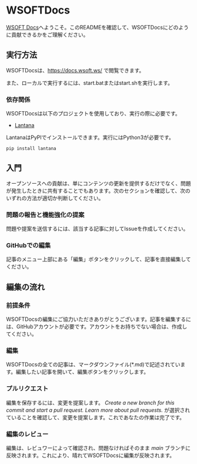 # WSOFTDocs
[WSOFT Docs](https://docs.wsoft.ws/)へようこそ。このREADMEを確認して、WSOFTDocsにどのように貢献できるかをご理解ください。

## 実行方法
WSOFTDocsは、https://docs.wsoft.ws/ で閲覧できます。

また、ローカルで実行するには、start.batまたはstart.shを実行します。

### 依存関係
WSOFTDocsは以下のプロジェクトを使用しており、実行の際に必要です。

- [Lantana](https://github.com/WSOFT-Project/lantana)

LantanaはPyPIでインストールできます。実行にはPython3が必要です。

```shell
pip install lantana
```

## 入門
オープンソースへの貢献は、単にコンテンツの更新を提供するだけでなく、問題が発生したときに共有することでもあります。次のセクションを確認して、次のいずれの方法が適切か判断してください。

### 問題の報告と機能強化の提案
問題や提案を送信するには、該当する記事に対してIssueを作成してください。

### GitHubでの編集
記事のメニュー上部にある「編集」ボタンをクリックして、記事を直接編集してください。

## 編集の流れ 
### 前提条件
WSOFTDocsの編集にご協力いただきありがとうございます。記事を編集するには、GitHubアカウントが必要です。アカウントをお持ちでない場合は、作成してください。
### 編集
WSOFTDocsの全ての記事は、マークダウンファイル(\*.md)で記述されています。編集したい記事を開いて、編集ボタンをクリックします。
### プルリクエスト
編集を保存するには、変更を提案します。 *Create a new branch for this commit and start a pull request. Learn more about pull requests.* が選択されていることを確認して、変更を提案します。これであなたの作業は完了です。
### 編集のレビュー
編集は、レビュワーによって確認され、問題なければそのまま *main* ブランチに反映されます。これにより、晴れてWSOFTDocsに編集が反映されます。
